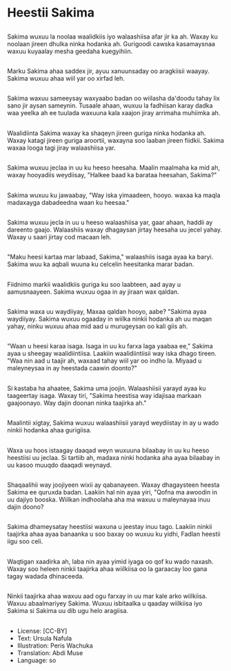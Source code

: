 # Heestii Sakima

##
Sakima wuxuu la noolaa waalidkiis iyo walaashiisa afar jir ka ah. Waxay ku noolaan jireen dhulka ninka hodanka ah. Gurigoodi cawska kasamaysnaa waxuu kuyaalay mesha geedaha kuegyihiin.

##
Marku Sakima ahaa saddex jir, ayuu xanuunsaday oo aragkiisii ​​waayay. Sakima wuxuu ahaa wiil yar oo xirfad leh.

##
Sakima waxuu sameeysay waxyaabo badan oo wiilasha da'doodu tahay lix sano jir aysan sameynin. Tusaale ahaan, wuxuu la fadhiisan karay dadka waa yeelka ah ee tuulada waxuuna kala xaajon jiray arrimaha muhiimka ah.

##
Waalidiinta Sakima waxay ka shaqeyn jireen guriga ninka hodanka ah. Waxay katagi jireen guriga aroortii, waxayna soo laaban jireen fiidkii. Sakima waxaa looga tagi jiray walaashiisa ​​yar.

##
Sakima wuxuu jeclaa in uu ku heeso heesaha. Maalin maalmaha ka mid ah, waxay hooyadiis weydiisay, "Halkee baad ka barataa heesahan, Sakima?"

##
Sakima wuxuu ku jawaabay, "Way iska yimaadeen, hooyo. waxaa ka maqla madaxayga dabadeedna waan ku heesaa."

##
Sakima wuxuu jecla in uu u heeso walaashiisa yar, gaar ahaan, haddii ay dareento gaajo. Walaashiis waxay dhagaysan jirtay heesaha uu jecel yahay. Waxay u saari jirtay cod macaan leh.

##
"Maku heesi kartaa mar labaad, Sakima," walaashiis isaga ayaa ka baryi. Sakima wuu ka aqbali wuuna ku celcelin heesitanka marar badan.

##
Fiidnimo markii waalidkiis guriga ku soo laabteen, aad ayay u aamusnaayeen. Sakima wuxuu ogaa in ay jiraan wax qaldan.

##
Sakima waxa uu waydiiyay, Maxaa qaldan hooyo, aabe? "Sakima ayaa waydiiyay. Sakima wuxuu ogaaday in wiilka ninkii hodanka ah uu maqan yahay, ninku wuxuu ahaa mid aad u murugeysan oo kali giis ah.

##
"Waan u heesi karaa isaga. Isaga in uu ku farxa laga yaabaa ee," Sakima ayaa u sheegay waalidiintiisa. Laakiin waalidiintiisii ​​way iska dhago tireen. "Waa nin aad u taajir ah, waxaad tahay wiil yar oo indho la. Miyaad u maleyneysaa in ay heestada caawin doonto?"

##
Si kastaba ha ahaatee, Sakima uma joojin. Walaashiisii ​​yarayd ayaa ku taageertay isaga. Waxay tiri, "Sakima heestisa way idajisaa markaan gaajoonayo. Way dajin doonan ninka taajirka ah."

##
Maalintii xigtay, Sakima wuxuu walaashiisii ​​yarayd weydiistay in ay u wado ninkii hodanka ahaa gurigiisa.

##
Waxa uu hoos istaagay daaqad weyn wuxuuna bilaabay in uu ku heeso heestiisi uu jeclaa. Si tartiib ah, madaxa ninki hodanka aha ayaa bilaabay in uu kasoo muuqdo daaqadi weynayd.

##
Shaqaalihii way joojiyeen wixii ay qabanayeen. Waxay dhagaysteen heesta Sakima ee quruxda badan. Laakiin hal nin ayaa yiri, "Qofna ma awoodin in uu dajiyo booska. Wiilkan indhoolaha aha ma waxuu u maleynayaa inuu dajin doono?

##
Sakima dhameysatay heestiisi waxuna u jeestay inuu tago. Laakiin ninkii taajirka ahaa ayaa banaanka u soo baxay oo wuxuu ku yidhi, Fadlan heestii iigu soo celi.

##
Waqtigan xaadirka ah, laba nin ayaa yimid iyaga oo qof ku wado naxash. Waxay soo heleen ninkii taajirka  ahaa wiilkiisa oo la garaacay loo gana tagay wadada dhinaceeda.

##
Ninkii taajirka ahaa waxuu aad ogu farxay in uu mar kale arko wiilkiisa. Waxuu abaalmariyey Sakima. Wuxuu isbitaalka u qaaday wiilkiisa iyo Sakima si Sakima uu dib ugu helo aragiisa.

##
* License: [CC-BY]
* Text: Ursula Nafula
* Illustration: Peris Wachuka
* Translation: Abdi Muse
* Language: so
